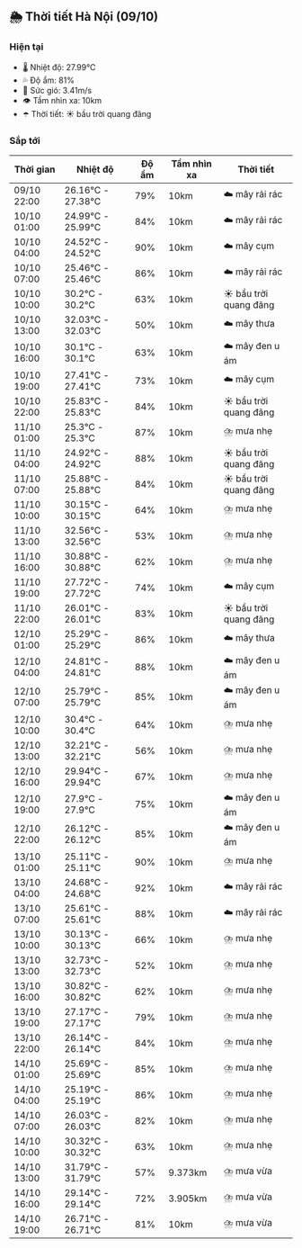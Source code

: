 ## 🌦️ Thời tiết Hà Nội (09/10)

### Hiện tại

- 🌡️ Nhiệt độ: 27.99℃
- 💦 Độ ẩm: 81%
- 💨 Sức gió: 3.41m/s
- 👁️ Tầm nhìn xa: 10km
- ☂️ Thời tiết: ☀️ bầu trời quang đãng

### Sắp tới

| Thời gian | Nhiệt độ | Độ ẩm | Tầm nhìn xa | Thời tiết |
| --- | --- | --- | --- | --- |
| 09/10 22:00 | 26.16℃ - 27.38℃ | 79% | 10km | ☁️ mây rải rác |
| 10/10 01:00 | 24.99℃ - 25.99℃ | 84% | 10km | ☁️ mây rải rác |
| 10/10 04:00 | 24.52℃ - 24.52℃ | 90% | 10km | ☁️ mây cụm |
| 10/10 07:00 | 25.46℃ - 25.46℃ | 86% | 10km | ☁️ mây rải rác |
| 10/10 10:00 | 30.2℃ - 30.2℃ | 63% | 10km | ☀️ bầu trời quang đãng |
| 10/10 13:00 | 32.03℃ - 32.03℃ | 50% | 10km | ☁️ mây thưa |
| 10/10 16:00 | 30.1℃ - 30.1℃ | 63% | 10km | ☁️ mây đen u ám |
| 10/10 19:00 | 27.41℃ - 27.41℃ | 73% | 10km | ☁️ mây cụm |
| 10/10 22:00 | 25.83℃ - 25.83℃ | 84% | 10km | ☀️ bầu trời quang đãng |
| 11/10 01:00 | 25.3℃ - 25.3℃ | 87% | 10km | ⛈️ mưa nhẹ |
| 11/10 04:00 | 24.92℃ - 24.92℃ | 88% | 10km | ☀️ bầu trời quang đãng |
| 11/10 07:00 | 25.88℃ - 25.88℃ | 84% | 10km | ☀️ bầu trời quang đãng |
| 11/10 10:00 | 30.15℃ - 30.15℃ | 64% | 10km | ⛈️ mưa nhẹ |
| 11/10 13:00 | 32.56℃ - 32.56℃ | 53% | 10km | ⛈️ mưa nhẹ |
| 11/10 16:00 | 30.88℃ - 30.88℃ | 62% | 10km | ⛈️ mưa nhẹ |
| 11/10 19:00 | 27.72℃ - 27.72℃ | 74% | 10km | ☁️ mây cụm |
| 11/10 22:00 | 26.01℃ - 26.01℃ | 83% | 10km | ☀️ bầu trời quang đãng |
| 12/10 01:00 | 25.29℃ - 25.29℃ | 86% | 10km | ☁️ mây thưa |
| 12/10 04:00 | 24.81℃ - 24.81℃ | 88% | 10km | ☁️ mây đen u ám |
| 12/10 07:00 | 25.79℃ - 25.79℃ | 85% | 10km | ☁️ mây đen u ám |
| 12/10 10:00 | 30.4℃ - 30.4℃ | 64% | 10km | ⛈️ mưa nhẹ |
| 12/10 13:00 | 32.21℃ - 32.21℃ | 56% | 10km | ⛈️ mưa nhẹ |
| 12/10 16:00 | 29.94℃ - 29.94℃ | 67% | 10km | ⛈️ mưa nhẹ |
| 12/10 19:00 | 27.9℃ - 27.9℃ | 75% | 10km | ☁️ mây đen u ám |
| 12/10 22:00 | 26.12℃ - 26.12℃ | 85% | 10km | ☁️ mây đen u ám |
| 13/10 01:00 | 25.11℃ - 25.11℃ | 90% | 10km | ⛈️ mưa nhẹ |
| 13/10 04:00 | 24.68℃ - 24.68℃ | 92% | 10km | ☁️ mây rải rác |
| 13/10 07:00 | 25.61℃ - 25.61℃ | 88% | 10km | ☁️ mây rải rác |
| 13/10 10:00 | 30.13℃ - 30.13℃ | 66% | 10km | ⛈️ mưa nhẹ |
| 13/10 13:00 | 32.73℃ - 32.73℃ | 52% | 10km | ⛈️ mưa nhẹ |
| 13/10 16:00 | 30.82℃ - 30.82℃ | 62% | 10km | ⛈️ mưa nhẹ |
| 13/10 19:00 | 27.17℃ - 27.17℃ | 79% | 10km | ⛈️ mưa nhẹ |
| 13/10 22:00 | 26.14℃ - 26.14℃ | 84% | 10km | ⛈️ mưa nhẹ |
| 14/10 01:00 | 25.69℃ - 25.69℃ | 85% | 10km | ⛈️ mưa nhẹ |
| 14/10 04:00 | 25.19℃ - 25.19℃ | 86% | 10km | ⛈️ mưa nhẹ |
| 14/10 07:00 | 26.03℃ - 26.03℃ | 82% | 10km | ⛈️ mưa nhẹ |
| 14/10 10:00 | 30.32℃ - 30.32℃ | 63% | 10km | ⛈️ mưa nhẹ |
| 14/10 13:00 | 31.79℃ - 31.79℃ | 57% | 9.373km | ⛈️ mưa vừa |
| 14/10 16:00 | 29.14℃ - 29.14℃ | 72% | 3.905km | ⛈️ mưa vừa |
| 14/10 19:00 | 26.71℃ - 26.71℃ | 81% | 10km | ⛈️ mưa vừa |

